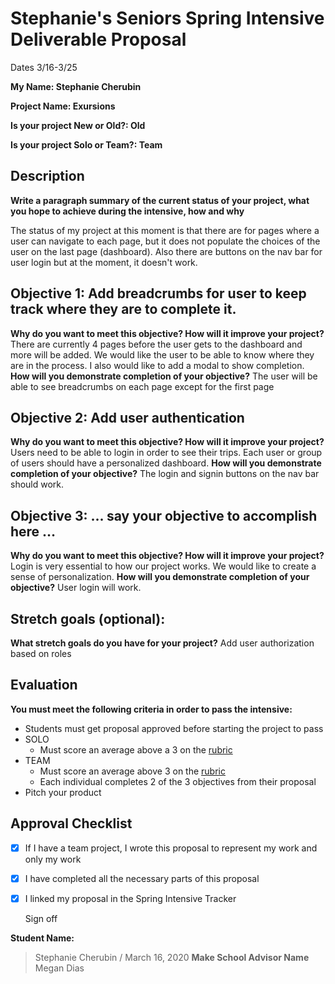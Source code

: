 # Stephanie's Seniors Spring Intensive Deliverable Proposal 


Dates 3/16-3/25

**My Name: Stephanie Cherubin**


**Project Name: Exursions** 


**Is your project New or Old?: Old**


**Is your project Solo or Team?: Team**


## Description

**Write a paragraph summary of the current status of your project, what you hope to achieve during the intensive, how and why**

   The status of my project at this moment is that there are for pages where a user can navigate to each page, but it does not populate the choices of the user on the last page (dashboard). Also there are buttons on the nav bar for user login but at the moment, it doesn't work.

## Objective 1: Add breadcrumbs for user to keep track where they are to complete it.

**Why do you want to meet this objective? How will it improve your project?** 
   There are currently 4 pages before the user gets to the dashboard and more will be added. We would like the user to be able to know where they are in the process. I also would like to add a modal to show completion.
**How will you demonstrate completion of your objective?** 
   The user will be able to see breadcrumbs on each page except for the first page 

## Objective 2: Add user authentication
**Why do you want to meet this objective? How will it improve your project?**  Users need to be able to login in order to see their trips. Each user or group of users should have a personalized dashboard.
**How will you demonstrate completion of your objective?** 
The login and signin buttons on the nav bar should work.
## Objective 3: ... say your objective to accomplish here …
**Why do you want to meet this objective? How will it improve your project?** 
   Login is very essential to how our project works. We would like to create a sense of personalization.
**How will you demonstrate completion of your objective?** 
   User login will work.
## Stretch goals (optional):

**What stretch goals do you have for your project?**
   Add user authorization based on roles
## Evaluation

**You must meet the following criteria in order to pass the intensive:**

- Students must get proposal approved before starting the project to pass
- SOLO
    - Must score an average above a 3 on the [rubric]
- TEAM
    - Must score an average above 3 on the [rubric]
    - Each individual completes 2 of the 3 objectives from their proposal
- Pitch your product


[rubric]:https://docs.google.com/document/d/1IOQDmohLBEBT-hyr-2vgw1mbZUNsq3fHxVfH0oRmVt0/edit



## Approval Checklist
- [x] If I have a team project, I wrote this proposal to represent my work and only my work
- [x] I have completed all the necessary parts of this proposal
- [x] I linked my proposal in the Spring Intensive Tracker

   Sign off

**Student Name:**                
> Stephanie Cherubin /  March 16, 2020
**Make School Advisor Name**
> Megan Dias